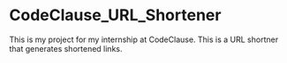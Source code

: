 # CodeClause_URL_Shortener
This is my project for my internship at CodeClause. This is a URL shortner that generates shortened links.
